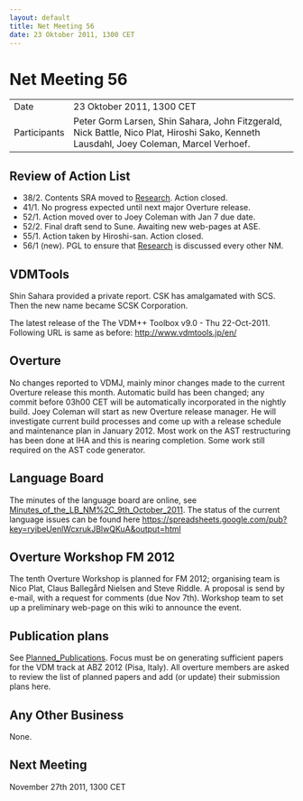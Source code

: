 ```yaml
---
layout: default
title: Net Meeting 56
date: 23 Oktober 2011, 1300 CET
---
```


<script src="http://code.jquery.com/jquery-1.11.1.min.js">
</script>
<script src="/javascripts/edit.js"></script>
<script>setEditButonNm();</script>

# Net Meeting 56

|||
|---|---|
| Date | 23 Oktober 2011, 1300 CET |
| Participants | Peter Gorm Larsen, Shin Sahara, John Fitzgerald, Nick Battle, Nico Plat, Hiroshi Sako, Kenneth Lausdahl, Joey Coleman, Marcel Verhoef. |

Review of Action List
---------------------

-   38/2. Contents SRA moved to [Research](Research "wikilink"). Action
    closed.
-   41/1. No progress expected until next major Overture release.
-   52/1. Action moved over to Joey Coleman with Jan 7 due date.
-   52/2. Final draft send to Sune. Awaiting new web-pages at ASE.
-   55/1. Action taken by Hiroshi-san. Action closed.
-   56/1 (new). PGL to ensure that [Research](Research "wikilink") is
    discussed every other NM.

VDMTools
--------

Shin Sahara provided a private report. CSK has amalgamated with SCS.
Then the new name became SCSK Corporation.

The latest release of the The VDM++ Toolbox v9.0 - Thu 22-Oct-2011.
Following URL is same as before: <http://www.vdmtools.jp/en/>

Overture
--------

No changes reported to VDMJ, mainly minor changes made to the current
Overture release this month. Automatic build has been changed; any
commit before 03h00 CET will be automatically incorporated in the
nightly build. Joey Coleman will start as new Overture release manager.
He will investigate current build processes and come up with a release
schedule and maintenance plan in January 2012. Most work on the AST
restructuring has been done at IHA and this is nearing completion. Some
work still required on the AST code generator.

Language Board
--------------

The minutes of the language board are online, see
[Minutes\_of\_the\_LB\_NM%2C\_9th\_October\_2011](Minutes_of_the_LB_NM%2C_9th_October_2011 "wikilink").
The status of the current language issues can be found here
<https://spreadsheets.google.com/pub?key=ryibeUenlWcxrukJBlwQKuA&output=html>

Overture Workshop FM 2012
-------------------------

The tenth Overture Workshop is planned for FM 2012; organising team is
Nico Plat, Claus Ballegård Nielsen and Steve Riddle. A proposal is send
by e-mail, with a request for comments (due Nov 7th). Workshop team to
set up a preliminary web-page on this wiki to announce the event.

Publication plans
-----------------

See [Planned\_Publications](Planned_Publications "wikilink"). Focus must
be on generating sufficient papers for the VDM track at ABZ 2012 (Pisa,
Italy). All overture members are asked to review the list of planned
papers and add (or update) their submission plans here.

Any Other Business
------------------

None.

Next Meeting
------------

November 27th 2011, 1300 CET

   <div id="edit_page_div"></div>